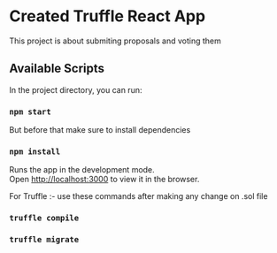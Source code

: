 # Created Truffle React App

This project is about submiting proposals and voting them

## Available Scripts

In the project directory, you can run:

### `npm start`

But before that make sure to install dependencies

### `npm install`

Runs the app in the development mode.\
Open [http://localhost:3000](http://localhost:3000) to view it in the browser.

For Truffle :-
use these commands after making any change on .sol file

### `truffle compile`

### `truffle migrate`
